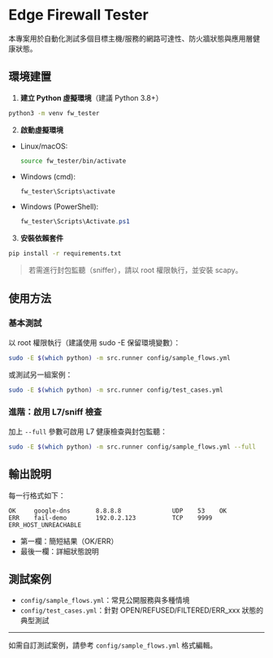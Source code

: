 # Edge Firewall Tester

本專案用於自動化測試多個目標主機/服務的網路可達性、防火牆狀態與應用層健康狀態。

## 環境建置

1. **建立 Python 虛擬環境**（建議 Python 3.8+）

```bash
python3 -m venv fw_tester
```

2. **啟動虛擬環境**

- Linux/macOS:
  ```bash
  source fw_tester/bin/activate
  ```
- Windows (cmd):
  ```cmd
  fw_tester\Scripts\activate
  ```
- Windows (PowerShell):
  ```powershell
  fw_tester\Scripts\Activate.ps1
  ```

3. **安裝依賴套件**

```bash
pip install -r requirements.txt
```

> 若需進行封包監聽（sniffer），請以 root 權限執行，並安裝 scapy。

## 使用方法

### 基本測試

以 root 權限執行（建議使用 sudo -E 保留環境變數）：

```bash
sudo -E $(which python) -m src.runner config/sample_flows.yml
```

或測試另一組案例：

```bash
sudo -E $(which python) -m src.runner config/test_cases.yml
```

### 進階：啟用 L7/sniff 檢查

加上 `--full` 參數可啟用 L7 健康檢查與封包監聽：

```bash
sudo -E $(which python) -m src.runner config/sample_flows.yml --full
```

## 輸出說明

每一行格式如下：

```
OK     google-dns       8.8.8.8              UDP    53    OK
ERR    fail-demo        192.0.2.123          TCP    9999  ERR_HOST_UNREACHABLE
```
- 第一欄：簡短結果（OK/ERR）
- 最後一欄：詳細狀態說明

## 測試案例

- `config/sample_flows.yml`：常見公開服務與多種情境
- `config/test_cases.yml`：針對 OPEN/REFUSED/FILTERED/ERR_xxx 狀態的典型測試

---

如需自訂測試案例，請參考 `config/sample_flows.yml` 格式編輯。
